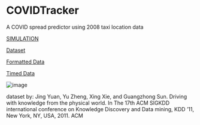 # COVIDTracker
A COVID spread predictor using 2008 taxi location data

[SIMULATION](https://mega.nz/file/nT4BBSZL#ncipUt2s1HrO2NAyWMO08mCbeB_gulzfA8S863Sacls)

[Dataset](https://onedrive.live.com/?authkey=%21ADgmvTgfqs4hn4Q&id=CF159105855090C5%211438&cid=CF159105855090C5)

[Formatted Data](https://mega.nz/file/eaIFSCbJ#-pXau9W7MIXGhFPEd7u3tmWPRUahH6y761aWOAu82Bw)

[Timed Data](https://mega.nz/folder/eaJBhQYC#Sfh_nfk2NZMaZ8W6TaHzpQ)

![image](https://user-images.githubusercontent.com/62809012/142735180-0cd929b4-d4cb-4e76-9cbd-968be86ad59e.png)

dataset by:
Jing Yuan, Yu Zheng, Xing Xie, and Guangzhong Sun. Driving with knowledge from the physical world. In The 17th ACM SIGKDD international conference on Knowledge Discovery and Data mining, KDD ’11, New York, NY, USA, 2011. ACM
